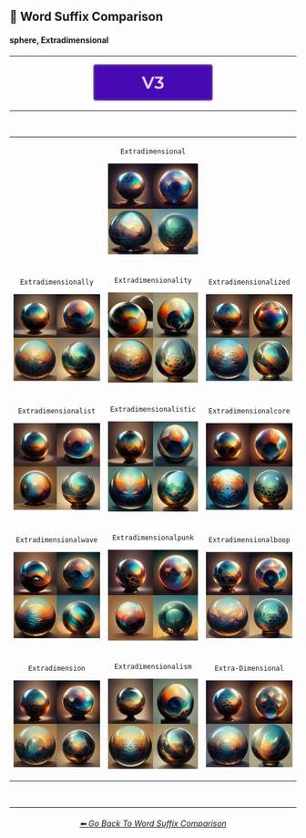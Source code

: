 <h2>📓 Word Suffix Comparison</h2>
<h4>sphere, Extradimensional</h4>

<hr><!--------------->

<div align="center">

[<img src="/Images/Repo_Parts/Buttons/Version_Buttons/button_version_V3_active.webp?raw=true" alt="MidJourney V3" height="64" />]()

</div>

<hr>
<br>

<div align="center">

<table>
	<tr align=center valign=middle>
		<th>
			<br>
		</th>
        <td>
			<p><code>Extradimensional</code></p><p><img src="/Images/MJ_V3/Comparison_Page_Images/Word_Suffix_Comparison/sphere_Extradimensional.webp?raw=true" width="256" /></p>
        </td>
		<th>
			<br>
		</th>
	</tr>
	<tr align=center valign=middle>
        <td>
			<p><code>Extradimensionally</code></p><p><img src="/Images/MJ_V3/Comparison_Page_Images/Word_Suffix_Comparison/sphere_Extradimensionally.webp?raw=true" width="256" /></p>
        </td>
        <td>
			<p><code>Extradimensionality</code></p><p><img src="/Images/MJ_V3/Comparison_Page_Images/Word_Suffix_Comparison/sphere_Extradimensionality.webp?raw=true" width="256" /></p>
        </td>
        <td>
			<p><code>Extradimensionalized</code></p><p><img src="/Images/MJ_V3/Comparison_Page_Images/Word_Suffix_Comparison/sphere_Extradimensionalized.webp?raw=true" width="256" /></p>
        </td>
	</tr>
	<tr align=center valign=middle>
        <td>
			<p><code>Extradimensionalist</code></p><p><img src="/Images/MJ_V3/Comparison_Page_Images/Word_Suffix_Comparison/sphere_Extradimensionalist.webp?raw=true" width="256" /></p>
        </td>
        <td>
			<p><code>Extradimensionalistic</code></p><p><img src="/Images/MJ_V3/Comparison_Page_Images/Word_Suffix_Comparison/sphere_Extradimensionalistic.webp?raw=true" width="256" /></p>
        </td>
        <td>
			<p><code>Extradimensionalcore</code></p><p><img src="/Images/MJ_V3/Comparison_Page_Images/Word_Suffix_Comparison/sphere_Extradimensionalcore.webp?raw=true" width="256" /></p>
        </td>
	</tr>
	<tr align=center valign=middle>
        <td>
			<p><code>Extradimensionalwave</code></p><p><img src="/Images/MJ_V3/Comparison_Page_Images/Word_Suffix_Comparison/sphere_Extradimensionalwave.webp?raw=true" width="256" /></p>
        </td>
        <td>
			<p><code>Extradimensionalpunk</code></p><p><img src="/Images/MJ_V3/Comparison_Page_Images/Word_Suffix_Comparison/sphere_Extradimensionalpunk.webp?raw=true" width="256" /></p>
        </td>
        <td>
			<p><code>Extradimensionalboop</code></p><p><img src="/Images/MJ_V3/Comparison_Page_Images/Word_Suffix_Comparison/sphere_Extradimensionalboop.webp?raw=true" width="256" /></p>
        </td>
	</tr>
	<tr align=center valign=middle>
        <td>
			<p><code>Extradimension</code></p><p><img src="/Images/MJ_V3/Comparison_Page_Images/Word_Suffix_Comparison/sphere_Extradimension.webp?raw=true" width="256" /></p>
        </td>
        <td>
			<p><code>Extradimensionalism</code></p><p><img src="/Images/MJ_V3/Comparison_Page_Images/Word_Suffix_Comparison/sphere_Extradimensionalism.webp?raw=true" width="256" /></p>
        </td>
        <td>
			<p><code>Extra-Dimensional</code></p><p><img src="/Images/MJ_V3/Comparison_Page_Images/Word_Suffix_Comparison/sphere_Extra-Dimensional.webp?raw=true" width="256" /></p>
        </td>
	</tr>
</table>

</div>

<br>


<hr><!--------------->
<div align="center">
<h6><a href="/Pages/MJ_V3/Comparison_Pages/Prompt_Writing/Word_Suffix_Comparison.md">⬅ Go Back To Word Suffix Comparison</a></h6>
</div>